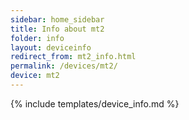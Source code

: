 ```yaml
---
sidebar: home_sidebar
title: Info about mt2
folder: info
layout: deviceinfo
redirect_from: mt2_info.html
permalink: /devices/mt2/
device: mt2
---
```

{% include templates/device_info.md %}
